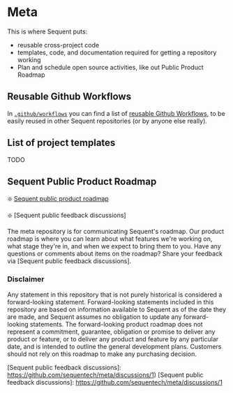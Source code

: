 # Meta

This is where Sequent puts:
- reusable cross-project code
- templates, code, and documentation required for getting a repository working
- Plan and schedule open source activities, like out Public Product Roadmap

## Reusable Github Workflows

In [`.github/workflows`] you can find a list of [reusable Github Workflows], to
be easily reused in other Sequent repositories (or by anyone else really).

## List of project templates

TODO

## Sequent Public Product Roadmap

:sparkle: [Sequent public product roadmap]

:sparkle: [Sequent public feedback discussions]

The meta repository is for communicating Sequent's roadmap. Our product roadmap is where you can learn about what features we're working on, what stage they're in, and when we expect to bring them to you. Have any questions or comments about items on the roadmap? Share your feedback via [Sequent public feedback discussions]. 

### Disclaimer 

Any statement in this repository that is not purely historical is considered a forward-looking statement. Forward-looking statements included in this repository are based on information available to Sequent as of the date they are made, and Sequent assumes no obligation to update any forward-looking statements. The forward-looking product roadmap does not represent a commitment, guarantee, obligation or promise to deliver any product or feature, or to deliver any product and feature by any particular date, and is intended to outline the general development plans. Customers should not rely on this roadmap to make any purchasing decision.

[`.github/workflows`]: https://github.com/sequentech/meta/blob/master/.github/workflows/
[reusable Github Workflows]: https://docs.github.com/en/actions/using-workflows/reusing-workflows#creating-a-reusable-workflow
[Sequent public product roadmap]: https://github.com/orgs/sequentech/projects/2
[Sequent public feedback discussions]: https://github.com/sequentech/meta/discussions/1)
[Sequent public feedback discussions]: https://github.com/sequentech/meta/discussions/1
